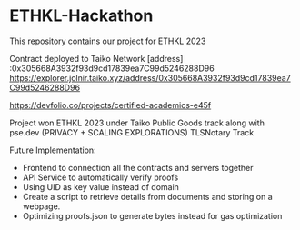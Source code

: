 # ETHKL-Hackathon

This repository contains our project for ETHKL 2023

Contract deployed to Taiko Network [address] :0x305668A3932f93d9cd17839ea7C99d5246288D96
https://explorer.jolnir.taiko.xyz/address/0x305668A3932f93d9cd17839ea7C99d5246288D96

https://devfolio.co/projects/certified-academics-e45f

Project won ETHKL 2023 under Taiko Public Goods track along with pse.dev (PRIVACY + SCALING EXPLORATIONS) TLSNotary Track

Future Implementation:
- Frontend to connection all the contracts and servers together
- API Service to automatically verify proofs
- Using UID as key value instead of domain
- Create a script to retrieve details from documents and storing on a webpage.
- Optimizing proofs.json to generate bytes instead for gas optimization
